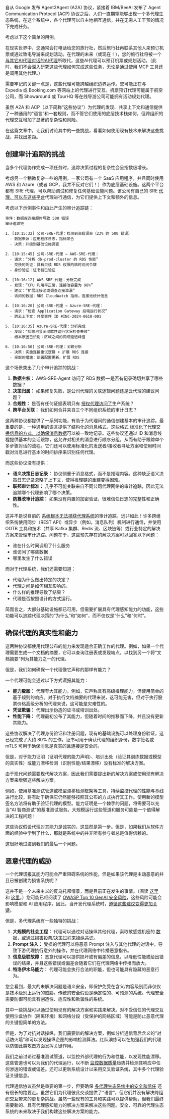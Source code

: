 自从 Google 发布 Agent2Agent (A2A) 协议，紧接着 IBM/BeeAI 发布了 Agent Communication Protocol (ACP) 协议之后，人们一直期望能够出现一个多代理生态系统，在这个系统中，各个代理可以自主地相互通信，并在无需人工干预的情况下完成任务。

考虑以下这个简单的用例。

在现实世界中，您通常会打电话给您的旅行社，然后旅行社再联系其他人来预订机票或通过致电导游来规划活动。在代理的未来（或现在！），您的旅行社将被一个 [与其它AI代理对话的AI代理](https://thenewstack.io/agentic-ai-for-enterprises-4-key-benefits-driving-innovation/)所取代，这些AI代理可以预订机票或规划活动。（此时，我们不会深入研究这些代理如何完成这些任务，无论是通过使用 MCP 工具还是调用其他代理。）

需要牢记的关键一点是，这些代理可能跨越组织边界运作。您可能正在与 Expedia 或 Booking.com 等网站上的代理进行交互。机票预订代理可能属于航空公司，而 Showaround 或 TourHQ 等在线导游公司可能拥有活动规划代理。

虽然 A2A 和 ACP（以下简称“这些协议”）为代理的发现、共享上下文和通信提供了一种通用的“语言”和一套规则，而不管它们使用的底层技术栈如何，但跨组织的代理交互增加了显著的复杂性和风险。

在这篇文章中，让我们讨论其中的一些挑战，看看如何使用现有技术来解决这些挑战，并找出差距。

## 创建审计追踪的挑战

当多个代理协作完成一项任务时，追踪决策过程的复杂性会呈指数级增长。

考虑另一个稍微复杂一些的用例。一家公司有一个 SaaS 应用程序，并且同时使用 AWS 和 Azure（或者 GCP，我并不反对它们！）作为底层基础设施。这两个平台都有 SRE 代理，可以帮助调试和修复任何基础设施问题。该公司有自己的 SRE [代理，可以与这些平台](https://thenewstack.io/gitlab-launches-its-ai-agent-platform-in-public-beta/)代理进行通信，为它们提供上下文和额外的信息。

考虑以下示例事件和由此产生的审计追踪链：

```
事件：数据库连接超时导致 500 错误
审计追踪链

1. [10:15:32] 公司-SRE-代理：检测到高错误率（23% 的 500 错误）
  - 数据来源：应用程序日志，指标聚合
  - 决策：升级到基础设施调查

2. [10:15:45] 公司-SRE-代理 → AWS-SRE-代理：
  - 请求：“分析 db-prod-cluster 的 RDS 性能”
  - 交换的凭证：具有只读 RDS 权限的临时访问令牌
  - 身份验证：证书链已验证

3. [10:16:12] AWS-SRE-代理：分析完成
  - 发现：“CPU 利用率正常，连接池容量为 98%”
  - 建议：“扩展连接池或调查连接泄漏”
  - 访问的数据：RDS CloudWatch 指标，连接池统计信息

4. [10:16:20] 公司-SRE-代理 → Azure-SRE-代理：
  - 请求：“检查 Application Gateway 后端运行状况”
  - 跨云上下文：共享事件 ID #INC-2024-0610-001

5. [10:16:35] Azure-SRE-代理：分析完成
  - 发现：“后端池显示间歇性运行状况检查失败”
  - 根本原因已识别：区域之间的网络延迟峰值

6. [10:16:50] 公司-SRE-代理：关联分析
  - 决策：实施连接重试逻辑 + 扩展 RDS 连接
  - 采取的措施：部署配置更新，扩展 RDS
```

这个场景突出了几个审计追踪的挑战：

1. **数据主权：** AWS-SRE-Agent 访问了 RDS 数据 — 是否有记录确切共享了哪些数据？
2. **决策归属：** 如果修复失败，是公司代理的关联逻辑问题还是云代理的建议问题？
3. **合规性：** 是否有任何证据表明只有 [授权代理访问了](https://thenewstack.io/agentic-access-is-here-your-authorization-model-is-probably-broken/)生产系统？
4. **跨平台关联：** 我们如何合并来自三个不同组织系统的审计日志？

这两种协议都提供了一系列功能，有助于为代理间的通信创建基本的审计追踪。最重要的是，一种通用的语言提供了结构化的消息格式，这些格式 [标准化了代理交换信息的方式，以确保消息数据](https://thenewstack.io/vex-standardization-for-a-vulnerability-exploit-data-exchange-format/)可以被一致地记录。这些协议还通过 ID 和消息线程提供基本的会话跟踪，这允许对相关的消息进行顺序分组，从而有助于跟踪单个多步骤对话的流程。它们还可以使用标准化的发送者/接收者寻址方案和使用时间戳对消息进行基本的时间排序来识别任何代理。

而这些协议没有提供：

* **语义决策日志记录：** 协议侧重于消息格式，而不是推理内容。这种缺乏语义决策日志记录忽略了上下文，使得推理链的重建变得困难。
* **联邦审计标准：** 几乎不可能关联来自不同公司代理网络的审计追踪，因此无法追踪哪个代理影响了哪个决策。
* **防篡改审计追踪：** 如果没有内置的加密验证，很难信任日志的完整性和正确性。

这并不是说目前的 [系统根本无法捕获代理系统](https://thenewstack.io/agentic-ai-tools-for-building-and-managing-agentic-systems/)的审计追踪。远非如此！许多跨组织系统使用同步（REST API）或异步（例如，消息队列）机制进行通信，并使用 OOTB 工具和技术（共享 Kafka 集群、Redis 流、区块链等）或行业特定的解决方案来管理审计追踪。问题在于，这些预先存在的解决方案可以回答以下问题：

* 谁在什么时间调用了什么服务
* 谁访问了哪些数据
* 哪里发生了什么错误

而对于代理系统，我们还需要知道：

* 代理为什么做出特定的决定？
* 代理之间是如何相互影响的。
* 什么样的推理导致了结果？
* 代理是否按照设计的方式运行。

简而言之，大部分基础设施都已可用，但需要扩展具有代理感知能力的功能，这些功能可以追踪代理决策的“为什么”和“如何”，而不仅仅是“什么”和“何时”。

## 确保代理的真实性和能力

这两种协议都使用代理公布的能力来发现适合正确工作的代理。例如，如果一个代理需要生成一个文档的摘要，它可以查询注册表或发现端点，以找到另一个将“文档摘要”列为其能力之一的代理。

但是，我们如何确保一个代理像它声称的那样有能力？

一个代理可能会通过以下方式谎报其能力：

* **能力膨胀：** 代理夸大其能力。例如，它声称具有高级推理能力，但使用简单的基于规则的响应。对于执行文档摘要的代理来说，这可能无害，但对于执行股票价格高级分析的代理来说，这可能是灾难性的。
* **凭证欺骗：** 代理出示伪造的证书或培训出处。
* **性能下降：** 代理最初公布了其能力，但随着时间的推移而下降，并且没有更新其能力。

这些协议解决了代理身份验证和注册问题，现有的基础设施可以处理身份验证，这已经完成了大约 80% 的工作。证书可用于确认代理的组织身份，数字签名或 mTLS 可用于确保消息是真实的且连接是安全的。

但是，对于能力证明（证明代理的能力声明）、培训出处（验证其训练数据或模型的真实性）或能力漂移检测（识别性能/结果漂移）没有标准的解决方案。

由于现代问题需要现代解决方案，因此我们需要提出新的解决方案或使用现有解决方案来增强这些解决方案。

例如，使用基准测试管道或模型漂移检测框架等工具，持续监控代理的性能与基线进行比较，将有助于确保它仍然能够按照其公布的方式执行其工作。使用新的模型签名方法将有助于验证代理的模型。能力证明是一个棘手的问题，将需要可以充当“AI 智商测试”的基准测试服务。大规模运行这些管道和服务可能是一个值得解决的工程问题！

这些协议假设代理对其能力是诚实的，这显然是第一步。但是，如果我们从软件方面的经验中学到了什么，那就是系统中的并非所有参与者总是值得信赖的。

这很好地过渡到我们的最后一个问题。

## 恶意代理的威胁

一个代理谎报其能力可能会严重阻碍系统的性能，但是如果该代理是主动恶意的并且已被创建为损害系统呢？

这并不是一个未来主义的反乌托邦情景，而是目前正在发生的事情。（阅读 [这里](https://www.technologyreview.com/2025/04/04/1114228/cyberattacks-by-ai-agents-are-coming/) 和 [这里](https://thehackernews.com/2025/03/how-new-ai-agents-will-transform.html)。）您可能已经阅读了 [OWASP Top 10 GenAI 安全风险](https://www.lasso.security/blog/owasp-top-10-llm-vulnerabilities-security-checklist#owasp-top-10-for-large-language-model-llm-applications-with-examples)，这些风险可能会影响模型和 AI 应用程序。因此，当开发代理系统时，[遵循这些建议变得更加关键](https://thenewstack.io/software-developers-are-becoming-critical-members-in-the-us-space-force/)。

但是，多代理系统有一些独特的挑战：

1. **大规模的社会工程：** 代理可以通过对话操纵其他代理，索取敏感或机密的 [数据，或通过损害投票/决策过程来操纵共识](https://thenewstack.io/how-event-processing-builds-business-speed-and-agility/)。
2. **Prompt 注入：** 受损的代理可以将恶意 Prompt 注入与其他代理的对话中，导致下游代理执行意外的操作，并在代理网络中传播恶意指令。
3. **信息级联故障：** 恶意代理可以提供损坏或有偏差的信息，以降低性能或给出错误的结果，并且这些错误或偏差会随着它们在代理网络中传播而放大。
4. **特洛伊木马能力：** 代理可能会执行合法的职能，但也可能具有隐藏的恶意行为。

您会看到，最大的未解决问题是语义安全，即保护免受在含义/内容级别而非仅仅是技术级别上运行的威胁。传统的安全假设是确定性的、可预测的系统。代理安全需要防御可能具有创造性、适应性和欺骗性的系统。

其中一些挑战可以通过使用现有的解决方案和实践来解决。对不受信任的代理交互使用沙盒协作（隔离环境）和网络分段（受保护的网络区域）可能是防止恶意代理的关键但简单的方法。

但是，为了对抗对话操纵，我们需要新的解决方案，例如分析通信背后含义的“对话防火墙”和可以发现操纵企图的影响检测算法。红队演练可以在加强我们的代理以防御此类攻击方面发挥关键作用。

我们之前讨论过基准测试管道，以监控外部代理的行为和性能，以发现性能漂移。这些管道也可以为我们的代理运行，以不断 [监控数据质量](https://thenewstack.io/the-new-face-of-data-quality-anomalo-and-automated-monitoring/)趋势并检测其响应中任何渗透的错误或偏差。还可以更新系统设计以采用交叉验证系统，其中多个代理验证关键信息。

代理通信协议虽然是重要的第一步，但要确保 [多代理生态系统中的安全和信任](https://thenewstack.io/the-challenges-of-securing-the-open-source-supply-chain/) 还有很长的路要走。虽然它们为代理彼此交谈提供了“语言”，但它们并没有解决跨组织交互带来的更复杂挑战。虽然一些现有的工具和实践可以提供帮助，但我们最终需要新的、具有代理感知能力的解决方案来解决这些问题。安全、可靠的代理生态系统的未来取决于我们构建这些解决方案的能力。